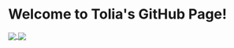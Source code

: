 # Welcome to Tolia's GitHub Page!

<a href="https://github.com/Tolia-GH/Tolia-GH">
  <img align="center" src="https://github-readme-stats.vercel.app/api?username=Tolia-GH&show_icons=true&count_private=true&theme=&hide=stars&include_all_commits=true" />
</a>

<a href="https://github.com/Tolia-GH/Tolia-GH">
  <img align="center" src="https://github-readme-stats.vercel.app/api/top-langs/?username=Tolia-GH&theme=&&layout=" />
</a>


<!--
**Tolia-GH/Tolia-GH** is a ✨ _special_ ✨ repository because its `README.md` (this file) appears on your GitHub profile.

Here are some ideas to get you started:

- 🔭 I’m currently working on ...
- 🌱 I’m currently learning ...
- 👯 I’m looking to collaborate on ...
- 🤔 I’m looking for help with ...
- 💬 Ask me about ...
- 📫 How to reach me: ...
- 😄 Pronouns: ...
- ⚡ Fun fact: ....

-->
